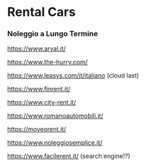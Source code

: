 # Rental Cars #

### Noleggio a Lungo Termine

https://www.arval.it/

https://www.the-hurry.com/

https://www.leasys.com/it/italiano (cloud last)

https://www.finrent.it/

https://www.city-rent.it/

https://www.romanoautomobili.it/

https://moveorent.it/

https://www.noleggiosemplice.it/

https://www.facilerent.it/ (search engine!?)